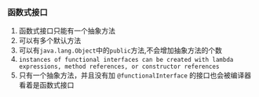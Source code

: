 ### 函数式接口

1. 函数式接口只能有一个抽象方法
2. 可以有多个默认方法
3. 可以有`java.lang.Object`中的`public`方法,不会增加抽象方法的个数
4. `instances of functional interfaces can be created with lambda expressions, method references, or constructor references`
5. 只有一个抽象方法，并且没有加 `@functionalInterface` 的接口也会被编译器看着是函数式接口
